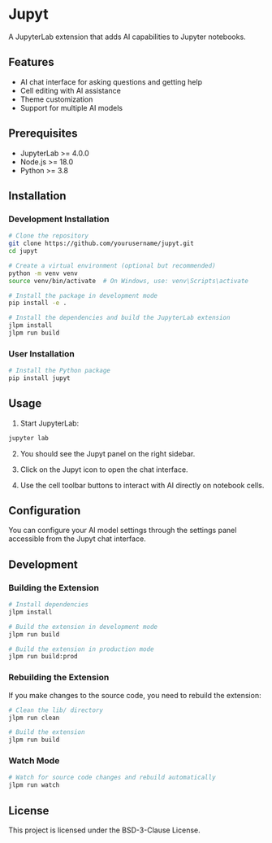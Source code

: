 # Jupyt

A JupyterLab extension that adds AI capabilities to Jupyter notebooks.

## Features

- AI chat interface for asking questions and getting help
- Cell editing with AI assistance
- Theme customization
- Support for multiple AI models

## Prerequisites

* JupyterLab >= 4.0.0
* Node.js >= 18.0
* Python >= 3.8

## Installation

### Development Installation

```bash
# Clone the repository
git clone https://github.com/yourusername/jupyt.git
cd jupyt

# Create a virtual environment (optional but recommended)
python -m venv venv
source venv/bin/activate  # On Windows, use: venv\Scripts\activate

# Install the package in development mode
pip install -e .

# Install the dependencies and build the JupyterLab extension
jlpm install
jlpm run build
```

### User Installation

```bash
# Install the Python package
pip install jupyt
```

## Usage

1. Start JupyterLab:

```bash
jupyter lab
```

2. You should see the Jupyt panel on the right sidebar.

3. Click on the Jupyt icon to open the chat interface.

4. Use the cell toolbar buttons to interact with AI directly on notebook cells.

## Configuration

You can configure your AI model settings through the settings panel accessible from the Jupyt chat interface.

## Development

### Building the Extension

```bash
# Install dependencies
jlpm install

# Build the extension in development mode
jlpm run build

# Build the extension in production mode
jlpm run build:prod
```

### Rebuilding the Extension

If you make changes to the source code, you need to rebuild the extension:

```bash
# Clean the lib/ directory
jlpm run clean

# Build the extension
jlpm run build
```

### Watch Mode

```bash
# Watch for source code changes and rebuild automatically
jlpm run watch
```

## License

This project is licensed under the BSD-3-Clause License.
